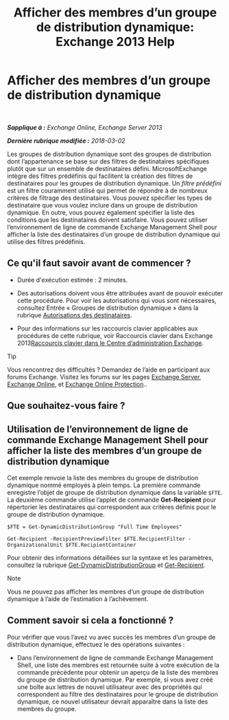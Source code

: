 ﻿---
title: 'Afficher des membres d’un groupe de distribution dynamique: Exchange 2013 Help'
TOCTitle: Afficher des membres d’un groupe de distribution dynamique
ms:assetid: 40b100c6-864e-4c82-9f98-08dd5c83e378
ms:mtpsurl: https://technet.microsoft.com/fr-fr/library/Bb232019(v=EXCHG.150)
ms:contentKeyID: 50477278
ms.date: 05/23/2018
mtps_version: v=EXCHG.150
ms.translationtype: MT
---

# Afficher des membres d’un groupe de distribution dynamique

 

_**Sapplique à :** Exchange Online, Exchange Server 2013_

_**Dernière rubrique modifiée :** 2018-03-02_

Les groupes de distribution dynamique sont des groupes de distribution dont l’appartenance se base sur des filtres de destinataires spécifiques plutôt que sur un ensemble de destinataires défini. MicrosoftExchange intègre des filtres prédéfinis qui facilitent la création des filtres de destinataires pour les groupes de distribution dynamique. Un *filtre prédéfini* est un filtre couramment utilisé qui permet de répondre à de nombreux critères de filtrage des destinataires. Vous pouvez spécifier les types de destinataire que vous voulez inclure dans un groupe de distribution dynamique. En outre, vous pouvez également spécifier la liste des conditions que les destinataires doivent satisfaire. Vous pouvez utiliser l’environnement de ligne de commande Exchange Management Shell pour afficher la liste des destinataires d’un groupe de distribution dynamique qui utilise des filtres prédéfinis.

## Ce qu'il faut savoir avant de commencer ?

  - Durée d'exécution estimée : 2 minutes.

  - Des autorisations doivent vous être attribuées avant de pouvoir exécuter cette procédure. Pour voir les autorisations qui vous sont nécessaires, consultez Entrée « Groupes de distribution dynamique » dans la rubrique [Autorisations des destinataires](recipients-permissions-exchange-2013-help.md).

  - Pour des informations sur les raccourcis clavier applicables aux procédures de cette rubrique, voir Raccourcis clavier dans Exchange 2013[Raccourcis clavier dans le Centre d’administration Exchange](keyboard-shortcuts-in-the-exchange-admin-center-exchange-online-protection-help.md).

> [!TIP]
> Vous rencontrez des difficultés ? Demandez de l’aide en participant aux forums Exchange. Visitez les forums sur les pages <a href="https://go.microsoft.com/fwlink/p/?linkid=60612">Exchange Server</a>, <a href="https://go.microsoft.com/fwlink/p/?linkid=267542">Exchange Online</a>, et <a href="https://go.microsoft.com/fwlink/p/?linkid=285351">Exchange Online Protection</a>..


## Que souhaitez-vous faire ?

## Utilisation de l’environnement de ligne de commande Exchange Management Shell pour afficher la liste des membres d’un groupe de distribution dynamique

Cet exemple renvoie la liste des membres du groupe de distribution dynamique nommé employés à plein temps. La première commande enregistre l’objet de groupe de distribution dynamique dans la variable `$FTE`. La deuxième commande utilise l’applet de commande **Get-Recipient** pour répertorier les destinataires qui correspondent aux critères définis pour le groupe de distribution dynamique.

    $FTE = Get-DynamicDistributionGroup "Full Time Employees"

    Get-Recipient -RecipientPreviewFilter $FTE.RecipientFilter -OrganizationalUnit $FTE.RecipientContainer

Pour obtenir des informations détaillées sur la syntaxe et les paramètres, consultez la rubrique [Get-DynamicDistributionGroup](https://technet.microsoft.com/fr-fr/library/bb124762\(v=exchg.150\)) et [Get-Recipient](https://technet.microsoft.com/fr-fr/library/aa996921\(v=exchg.150\)).

> [!NOTE]
> Vous ne pouvez pas afficher les membres d’un groupe de distribution dynamique à l’aide de l’estimation à l’achèvement.


## Comment savoir si cela a fonctionné ?

Pour vérifier que vous l’avez vu avec succès les membres d’un groupe de distribution dynamique, effectuez le des opérations suivantes :

  - Dans l’environnement de ligne de commande Exchange Management Shell, une liste des membres est retournée suite à votre exécution de la commande précédente pour obtenir un aperçu de la liste des membres du groupe de distribution dynamique. Par exemple, si vous avez créé une boîte aux lettres de nouvel utilisateur avec des propriétés qui correspondent au filtre des destinataires pour le groupe de distribution dynamique, ce nouvel utilisateur devrait apparaître dans la liste des membres du groupe.

